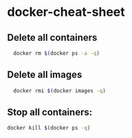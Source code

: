 # docker-cheat-sheet

## Delete all containers

```bash
  docker rm $(docker ps -a -q)
```

## Delete all images

```bash
  docker rmi $(docker images -q)
```

## Stop all containers:

```bash
docker kill $(docker ps -q)
```
